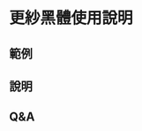 <script setup>
import tatoeba from '../../../components/FontsPreview.vue';
import setsumei from '../../../components/Explanation.vue';
import mondai from '../../../components/FAQ.vue';
</script>

# 更紗黑體使用說明

## 範例

<ClientOnly>
  <tatoeba font="sarasa" lang="zh-tw" />
</ClientOnly>

## 說明

<ClientOnly>
  <setsumei font="sarasa" lang="zh-tw" />
</ClientOnly>

## Q&A

<ClientOnly>
  <mondai lang="zh-tw" />
</ClientOnly>